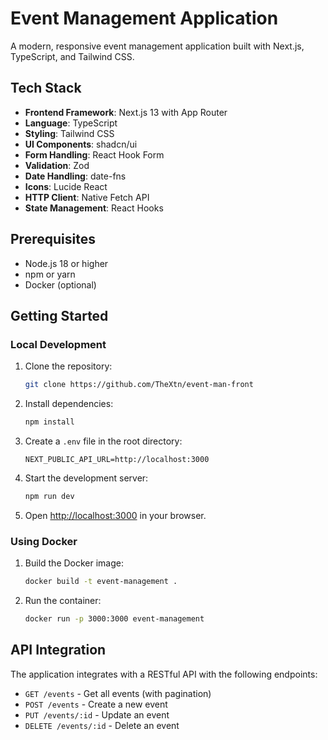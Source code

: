 # Event Management Application

A modern, responsive event management application built with Next.js, TypeScript, and Tailwind CSS.


## Tech Stack

- **Frontend Framework**: Next.js 13 with App Router
- **Language**: TypeScript
- **Styling**: Tailwind CSS
- **UI Components**: shadcn/ui
- **Form Handling**: React Hook Form
- **Validation**: Zod
- **Date Handling**: date-fns
- **Icons**: Lucide React
- **HTTP Client**: Native Fetch API
- **State Management**: React Hooks

## Prerequisites

- Node.js 18 or higher
- npm or yarn
- Docker (optional)

## Getting Started

### Local Development

1. Clone the repository:
   ```bash
   git clone https://github.com/TheXtn/event-man-front
   ```

2. Install dependencies:
   ```bash
   npm install
   ```

3. Create a `.env` file in the root directory:
   ```env
   NEXT_PUBLIC_API_URL=http://localhost:3000
   ```

4. Start the development server:
   ```bash
   npm run dev
   ```

5. Open [http://localhost:3000](http://localhost:3000) in your browser.

### Using Docker

1. Build the Docker image:
   ```bash
   docker build -t event-management .
   ```

2. Run the container:
   ```bash
   docker run -p 3000:3000 event-management
   ```


## API Integration

The application integrates with a RESTful API with the following endpoints:

- `GET /events` - Get all events (with pagination)
- `POST /events` - Create a new event
- `PUT /events/:id` - Update an event
- `DELETE /events/:id` - Delete an event

